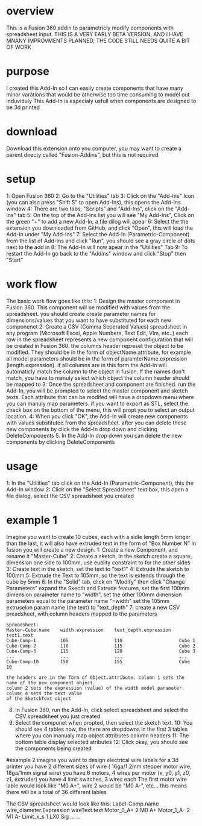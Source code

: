 # overview
This is a Fusion 360 addin to parametricly modify components with spreadsheet input.
THIS IS A VERY EARLY BETA VERSION, AND I HAVE MNANY IMPROVMENTS PLANNED, THE CODE STILL NEEDS QUITE A BIT OF WORK

# purpose
I created this Add-In so I can easily create components that have many minor varations
that would be otherwise too time consuming to model out induviduly
This Add-In is especialy usfull when components are designed to be 3d printed

# download
Download this extension onto you computer, you may want to create a parent directy called "Fusion-Addins", but this is not required


# setup
1: Open Fusion 360 
2: Go to the "Utilities" tab
3: Click on the "Add-Ins" Icon (you can also press "Shift S" to open Add-Ins), this opens the Add-Ins window
4: There are two tabs, "Scripts" and "Add-Ins", click on the "Add-Ins" tab
5: On the top of the Add-Ins list you will see "My Add-Ins", Click on the green "+" to add a new Add-In, a file dilog will apear
6: Select the the extension you downloaded from GitHub, and click "Open", this will load the Add-In under "My Add-Ins"
7: Select the Add-In (Parametric-Component) from the list of Add-Ins and click "Run", you should see a gray circle of dots next to the add in
8: The Add-In will now apear in the "Utilities" Tab
9: To restart the Add-In go back to the "Addins" window and click "Stop" then "Start"

# work flow
The basic work flow goes like this:
1:  Design the master component in Fusion 360. This component will be modified with values from the spreadsheet.
    you should create create parameter names for dimensions/values that you want to have substituted for each new componenet
2:  Create a CSV (Comma Seperated Values) spreadsheet in any program (Microsoft Excel, Apple Numbers, Text Edit, VIm, etc..)
    each row in the spreadsheet represents a new component configuration that will be created in Fusion 360.
    the columns header represet the object to be modified. They should be in the form of objectName.attribute, for example 
    all model parameters should be in the form of paramterName.expression (length.expression). if all columns are in this form
    the Add-In will automaticly match the column to the object in fusion. If the names don't match, you have to manuly select
    which object the column header should be mapped to
3:  Once the spreadsheet and component are finished. run the Add-In, you will be prompted to select the master component and 
    sketch texts. Each attribute that can be modifed will have a dropdown menu where you can manuly map parameters.
    if you want to export as STL, select the check box on the bottom of the menu, this will propt you to select an 
    output location.
4:  When you click "OK", the Add-In will create new components with values substituted from the spreadsheet.
    after you can delete these new components by click the Add-In drop down and clicking DeleteComponents
5.  In the Add-In drop down you can delete the new components by clicking DeleteComponents


# usage
1: In the "Utilities" tab click on the Add-In (Parametric-Component), this the Add-In window
2: Click on the "Select Spreadsheet" text box, this open a file dialog, select the CSV spreadsheet you created



# example 1
Imagine you want to create 10 cubes, each with a sidle length 5mm longer than the last, it will also have extruded text in the form of "Box Number N"
In fusion you will create a new design.
1:  Create a new Component, and rename it "Master-Cube"
2:  Create a sketch, in the sketch create a square, dimension one side to 100mm, use euality constraint to for the other sides
3:  Create text in the sketch, set the text to "text1"
4:  Extrude the sketch to 100mm
5:  Extrude the Text to 105mm, so the text is extends through the cube by 5mm
6:  In the "Solid" tab, click on "Modify" then click "Change Parameters" expand the Skecth and Extrude features, set the first 100mm dimension 
    parameter name to "width", set the other 100mm dimension parameters equal to the parameter name "=width"
    set the 105mm extruseion param name (the text) to "text_depth"
7:  create a new CSV preadsheet, with column headers mapped to the parameters

    Spreadsheet:
    Master-Cube.name	width.expression	text_depth.expression	text1.text
    Cube-Comp-1	        105	                110	                    Cube 1
    Cube-Comp-2	        110	                115	                    Cube 2
    Cube-Comp-3	        115	                120	                    Cube 3
    ...                 ...                 ...                     ...
    Cube-Comp-10        150	                155	                    Cube 10

    the headers are in the form of Object.attribute. column 1 sets the name of the new component object.
    column 2 sets the expression (value) of the width model parameter. column 4 sets the text value
    of the SketchText object

8.  In Fusion 360, run the Add-In, click select spreadsheet and select the CSV spreadsheet you just created
9.  Select the componet when propted, then select the sketch text.
10: You should see 4 tables now, the there are dropdowns in the first 3 tables where you can manualy map object attributes 
    column headers
11: The bottom table display selected atributes
12: Click okay, you should see the components being created





#example 2
imagine you want to design electrical wire labels for a 3d printer
you have 2 different sizes of wire ( 16ga/1.2mm stepper motor wire, 18ga/1mm signal wire)
you have 6 motors, 4 wires per motor (x, y0, y1, z0, z1, extruder)
you have 4 limit switches, 3 wires each
The first motor wire lable would look like "M0 A+", wire 2 would be "M0 A-", etc... 
this means there will be a total of 36 different lables

The CSV spreadsheet would look like this:
Label-Comp.name    wire_diameter.Expression    wireText.text
Motor_0_A+         2                           M0 A+ 
Motor_1_A-         2                           M1 A-
Limit_x_s          1                           LX0 Sig
...
...


